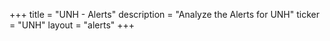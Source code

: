 +++
title = "UNH - Alerts"
description = "Analyze the Alerts for UNH"
ticker = "UNH"
layout = "alerts"
+++

